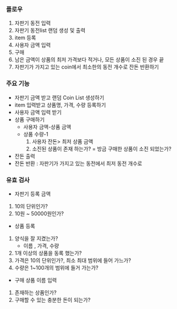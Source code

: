 ### 플로우
1. 자판기 동전 입력
2. 자판기 동전list 랜덤 생성 및 출력
3. item 등록
4. 사용자 금액 입력
5. 구매
6. 남은 금액이 상품의 최저 가격보다 적거나, 모든 상품이 소진 된 경우 끝
7. 자판기가 가지고 있는 coin에서 최소한의 동전 개수로 잔돈 반환하기

### 주요 기능
- 자판기 금액 받고 랜덤 Coin List 생성하기
- item 입력받고 상품명, 가격, 수량 등록하기 
- 사용자 금액 입력 받기
- 상품 구매하기 
  - 사용자 금액-상품 금액
  - 상품 수량-1
    1. 사용자 잔돈> 최저 상품 금액
    2. 소진된 상품이 존재 하는가? = 방금 구매한 상품이 소진 되었는가?
- 잔돈 출력
- 잔돈 반환 : 자판기가 가지고 있는 동전에서 최저 동전 개수로

### 유효 검사
- 자판기 등록 금액
1. 10의 단위인가?
2. 10원 ~ 50000원인가?


- 상품 등록
1. 양식을 잘 지켰는가?
   - 이름 , 가격, 수량
2. 1개 이상의 상품을 동록 했는가?
3. 가격은 10의 단위인가?, 최소 최대 범위에 들어 가느가?
4. 수량은 1~100개의 범위에 들거 가는가?
- 구매 상품 이름 입력
1. 존재하는 상품인가?
2. 구매할 수 있는 충분한 돈이 되는가?
